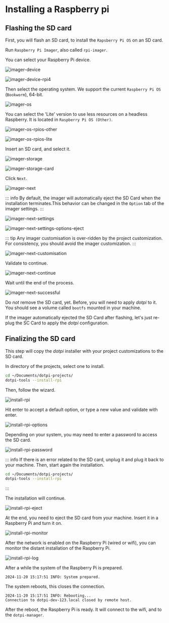 # Installing a Raspberry pi

## Flashing the SD card

First, you will flash an SD card, to install the `Rapsberry Pi OS` on an SD card.

Run `Raspberry Pi Imager`, also called `rpi-imager`.

You can select your Raspberry Pi device.

![imager-device](./assets/installing-a-raspberry-pi/imager-device.png)

![imager-device-rpi4](./assets/installing-a-raspberry-pi/imager-device-rpi4.png)

Then select the operating system. We support the current `Raspberry Pi OS` (`Bookworm`), 64-bit.

![imager-os](./assets/installing-a-raspberry-pi/imager-os.png)

You can select the 'Lite' version to use less resources on a headless Raspberry. It is located in `Raspberry Pi OS (Other)`.

![imager-os-rpios-other](./assets/installing-a-raspberry-pi/imager-os-rpios-other.png)

![imager-os-rpios-lite](./assets/installing-a-raspberry-pi/imager-os-rpios-lite.png)

Insert an SD card, and select it.

![imager-storage](./assets/installing-a-raspberry-pi/imager-storage.png)

![imager-storage-card](./assets/installing-a-raspberry-pi/imager-storage-card.png)

Click `Next`.

![imager-next](./assets/installing-a-raspberry-pi/imager-next.png)


::: info
By default, the imager will automatically eject the SD Card when the installation terminates.This behavior can be changed in the `Option` tab of the imager settings.
:::

![imager-next-settings](./assets/installing-a-raspberry-pi/imager-next-settings.png)

![imager-next-settings-options-eject](./assets/installing-a-raspberry-pi/imager-next-settings-options-eject.png)

::: tip
Any imager customisation is over-ridden by the project customization. For consistency, you should avoid the imager customization.
:::

![imager-next-customisation](./assets/installing-a-raspberry-pi/imager-next-customisation.png)

Validate to continue.

![imager-next-continue](./assets/installing-a-raspberry-pi/imager-next-continue.png)

Wait until the end of the process.

![imager-next-successful](./assets/installing-a-raspberry-pi/imager-next-successful.png)

Do _not_ remove the SD card, yet. Before, you will need to apply _dotpi_ to it. You should see a volume called `bootfs` mounted in your machine.

If the imager automatically ejected the SD Card after flashing, let's just re-plug the SC Card to apply the _dotpi_ configuration.

## Finalizing the SD card

This step will copy the _dotpi_ installer with your project customizations to the SD card.

In directory of the projects, select one to install.

```sh
cd ~/Documents/dotpi-projects/
dotpi-tools --install-rpi
```

Then, follow the wizard.

![install-rpi](./assets/installing-a-raspberry-pi/dotpi-tools-install-rpi.png)

Hit enter to accept a default option, or type a new value and validate with enter.

![install-rpi-options](./assets/installing-a-raspberry-pi/dotpi-tools-install-rpi-options.png)

Depending on your system, you may need to enter a password to access the SD card.

![install-rpi-password](./assets/installing-a-raspberry-pi/dotpi-tools-install-rpi-password.png)

::: info
If there is an error related to the SD card, unplug it and plug it back to your machine.
Then, start again the installation.

```sh
cd ~/Documents/dotpi-projects/
dotpi-tools --install-rpi
```

:::

The installation will continue.

![install-rpi-eject](./assets/installing-a-raspberry-pi/dotpi-tools-install-rpi-eject.png)


At the end, you need to eject the SD card from your machine. Insert it in a Raspberry Pi and turn it on.

![install-rpi-monitor](./assets/installing-a-raspberry-pi/dotpi-tools-install-rpi-monitor.png)

After the network is enabled on the Raspberry Pi (wired or wifi), you can monitor the distant installation of the Raspberry Pi.

![install-rpi-log](./assets/installing-a-raspberry-pi/dotpi-tools-install-rpi-log.png)

After a while the system of the Raspberry Pi is prepared.

```log
2024-11-20 15:17:51 INFO: System prepared.
```

The system reboots, this closes the connection.

```log
2024-11-20 15:17:51 INFO: Rebooting...
Connection to dotpi-dev-123.local closed by remote host.
```

After the reboot, the Raspberry Pi is ready. It will connect to the wifi, and to the `dotpi-manager`.
